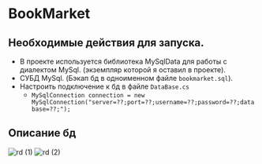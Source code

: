 # BookMarket

## Необходимые действия для запуска. 
+ В проекте используется библиотека MySqlData для работы с диалектом MySql. (экземпляр которой я оставил в проекте).
+ СУБД MySql. (Бэкап бд в одноименном файле `bookmarket.sql`).
+ Настроить подключение к бд в файле `DataBase.cs` 
  + `MySqlConnection connection = new MySqlConnection("server=??;port=??;username=??;password=??;database=??;");`

## Описание бд

![rd (1)](https://user-images.githubusercontent.com/94076463/165080479-69fae666-ff0c-4521-bc46-4497193a7448.jpg)
![rd (2)](https://user-images.githubusercontent.com/94076463/165080482-75da6ecc-beea-4915-bebb-598a566bcbf4.jpg)

